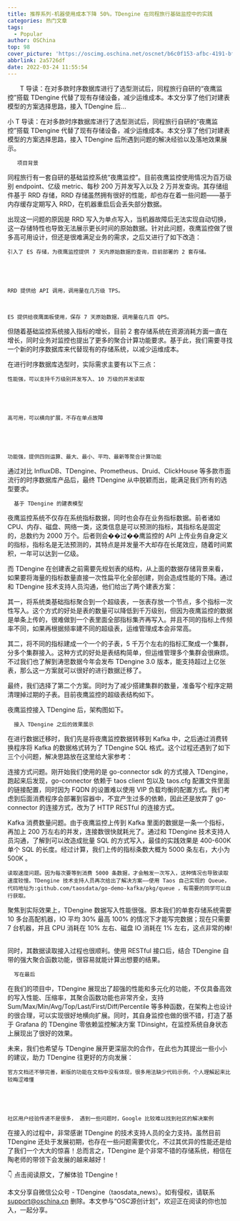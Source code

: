 ```yaml
---
title: 推荐系列-机器使用成本下降 50%，TDengine 在同程旅行基础监控中的实践
categories: 热门文章
tags:
  - Popular
author: OSChina
top: 98
cover_picture: 'https://oscimg.oschina.net/oscnet/b6c0f153-afbc-4191-bf3e-aeb25c57c418.png'
abbrlink: 2a5726df
date: 2022-03-24 11:55:54
---
```


&emsp;&emsp;T 导读：在对多款时序数据库进行了选型测试后，同程旅行自研的“夜鹰监控”搭载 TDengine 代替了现有存储设备，减少运维成本。本文分享了他们对建表模型的方案选择思路，接入 TDengine 后...
<!-- more -->

                                                                                                                    
 小 T 导读：在对多款时序数据库进行了选型测试后，同程旅行自研的“夜鹰监控”搭载 TDengine 代替了现有存储设备，减少运维成本。本文分享了他们对建表模型的方案选择思路，接入 TDengine 后所遇到问题的解决经验以及落地效果展示。 
  
   
  
  
   
    
     
      
       
        
       
      
     
     
      
       
       项目背景 
       
      
     
    
   
  
 同程旅行有一套自研的基础监控系统“夜鹰监控”。目前夜鹰监控使用情况为百万级别 endpoint、亿级 metric、每秒 200 万并发写入以及 2 万并发查询。其存储组件基于 RRD 存储，RRD 存储虽然拥有很好的性能，却也存在着一些问题——基于内存缓存定期写入 RRD，在机器重启后会丢失部分数据。 
  
  
  出现这一问题的原因是 RRD 写入为单点写入，当机器故障后无法实现自动切换，这一存储特性也导致无法展示更长时间的原始数据。针对此问题，夜鹰监控做了很多高可用设计，但还是很难满足业务的需求，之后又进行了如下改造： 
  
  
   
    
    引入了 ES 存储，为夜鹰监控提供 7 天内原始数据的查询，目前部署的 2 套存储。 
    
  
  
   
    
    RRD 提供给 API 调用，调用量在几万级 TPS。 
    
   
    
    ES 提供给夜鹰面板使用，保存 7 天原始数据，调用量在几百 QPS。 
    
  
  
   
  
  
  但随着基础监控系统接入指标的增长，目前 2 套存储系统在资源消耗方面一直在增长，同时业务对监控也提出了更多的聚合计算功能要求。基于此，我们需要寻找一个新的时序数据库来代替现有的存储系统，以减少运维成本。 
  
  
   
  
 在进行时序数据库选型时，实际需求主要有以下三点： 
  
   
    
    性能强，可以支持千万级别并发写入、10 万级的并发读取 
    
  
  
   
    
    高可用，可以横向扩展，不存在单点故障 
    
  
  
   
    
    功能强，提供四则运算、最大、最小、平均、最新等聚合计算功能 
    
  
  
   
  
  
  通过对比 InfluxDB、TDengine、Prometheus、Druid、ClickHouse 等多款市面流行的时序数据库产品后，最终 TDengine 从中脱颖而出，能满足我们所有的选型要求。 
  
  
   
  
  
   
    
     
       
      
      基于 TDengine 的建表模型 
      
     
    
   
  
  
   
   
  
  
  夜鹰监控系统不仅存在系统指标数据，同时也会存在业务指标数据。前者诸如 CPU、内存、磁盘、网络一类，这类信息是可以预测的指标，其指标名是固定的，总数约为 2000 万个。后者则会��过��鹰监控的 API 上传业务自身定义的指标，指标名是无法预测的，其特点是并发量不大却存在长尾效应，随着时间累积，一年可以达到一亿级。 
  
  
   
  
  
  而 TDengine 在创建表之前需要先规划表的结构，从上面的数据存储背景来看，如果要将海量的指标数量直接一次性扁平化全部创建，则会造成性能的下降。通过和 TDengine 技术支持人员沟通，他们给出了两个建表方案： 
  
  
   
  
  
  其一，将系统类基础指标聚合到一个超级表，一张表存放一个节点，多个指标一次性写入。这个方式的好处是表的数量可以降低到千万级别，但因为夜鹰监控的数据是单条上传的，很难做到一个表里面全部指标集齐再写入。并且不同的指标上传频率不同，如果再根据频率建不同的超级表，运维管理成本会非常高。 
  
  
   
  
  
  其二，将不同的指标建成一个一个的子表，5 千万个左右的指标汇聚成一个集群，分多个集群接入。这种方式的好处是表结构简单，但运维管理多个集群会很麻烦。不过我们也了解到涛思数据今年会发布 TDengine 3.0 版本，能支持超过上亿张表，那么这一方案就可以很好的进行数据迁移了。 
  
  
   
  
  
  最终，我们选择了第二个方案。同时为了减少搭建集群的数量，准备写个程序定期清理掉过期的子表。目前夜鹰监控的超级表结构如下。 
  
  
   
  
  
  夜鹰监控接入 TDengine 后，架构图如下。 
  
  
   
  
  
   
  
  
   
    
     
       
      
      接入 TDengine 之后的效果展示 
      
     
    
   
  
  
 在进行数据迁移时，我们先是将夜鹰监控数据转移到 Kafka 中，之后通过消费转换程序将 Kafka 的数据格式转为了 TDengine SQL 格式。这个过程还遇到了如下三个小问题，解决思路放在这里给大家参考： 
  
  连接方式问题。刚开始我们使用的是 go-connector sdk 的方式接入 TDengine，跑起来后发现，go-connector 依赖于 taos client 包以及 taos.cfg 配置文件里面的链接配置，同时因为 FQDN 的设置难以使用 VIP 负载均衡的配置方式。我们考虑到后面消费程序会部署到容器中，不宜产生过多的依赖，因此还是放弃了 go-connector 的连接方式，改为了 HTTP RESTful 的连接方式。  
  
  
  Kafka 消费数量问题。由于夜鹰监控上传到 Kafka 里面的数据是一条一个指标，再加上 200 万左右的并发，连接数很快就耗光了。通过和 TDengine 技术支持人员沟通，了解到可以改造成批量 SQL 的方式写入，最佳的实践效果是 400-600K 单个 SQL 的长度。经过计算，我们上传的指标条数大概为 5000 条左右，大小为 500K 。 
  
  
   
    
    读取速度问题。因为每次要等到消费 5000 条数据，才会触发一次写入，这种情况也导致读取速度较慢。TDengine 技术支持人员再次给出了解决方案——使用 Taos 自己实现的 Queue，代码地址为:github.com/taosdata/go-demo-kafka/pkg/queue ，有需要的同学可以自行获取。 
    
  
  
   
  
  
  聚焦到实际效果上，TDengine 数据写入性能很强。原本我们的单套存储系统需要 10 多台高配机器，IO 平均 30% 最高 100% 的情况下才能写完数据；现在只需要 7 台机器，并且 CPU 消耗在 10% 左右、磁盘 IO 消耗在 1% 左右，这点非常的棒!   
  
  
   
  
  
  
  同时，其数据读取接入过程也很顺利。使用 RESTful 接口后，结合 TDengine 自带的强大聚合函数功能，很容易就能计算出想要的结果。 
  
  
   
  
  
   
    
     
       
      
      写在最后 
      
     
    
   
  
  
  
  在我们的项目中，TDengine 展现出了超强的性能和多元化的功能，不仅具备高效的写入性能、压缩率，其聚合函数功能也非常齐全，支持 Sum/Max/Min/Avg/Top/Last/First/Diff/Percentile 等多种函数，在架构上也设计的很合理，可以实现很好地横向扩展。同时，其自身监控也做的很不错，打造了基于 Grafana 的 TDengine 零依赖监控解决方案 TDinsight，在监控系统自身状态上展现出了很好的效果。 
  
  
   
  
 未来，我们也希望与 TDengine 展开更深层次的合作，在此也为其提出一些小小的建议，助力 TDengine 往更好的方向发展： 
  
   
    
    官方文档还不够完善，新版的功能在文档中没有体现，很多用法缺少代码示例，个人理解起来比较晦涩难懂 
    
  
  
   
    
    社区用户经验传递不是很多， 遇到一些问题时，Google 比较难以找到社区的解决案例 
    
  
  
   
  
  
  在接入的过程中，非常感谢 TDengine 的技术支持人员的全力支持。虽然目前 TDengine 还处于发展初期，也存在一些问题需要优化，不过其优异的性能还是给了我们一个大大的惊喜！总而言之，TDengine 是个非常不错的存储系统，相信在陶老师的带领下会发展的越来越好！ 
  
  
   
  
  
 👇 点击阅读原文，了解体验 TDengine！ 
 
本文分享自微信公众号 - TDengine（taosdata_news）。如有侵权，请联系 support@oschina.cn 删除。本文参与“OSC源创计划”，欢迎正在阅读的你也加入，一起分享。
                                        